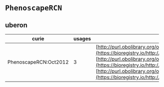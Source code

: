 # `PhenoscapeRCN`

## uberon

| curie                 |   usages | nodes                                                                                                                                                                                                                                                                                                                                                               |
|-----------------------|----------|---------------------------------------------------------------------------------------------------------------------------------------------------------------------------------------------------------------------------------------------------------------------------------------------------------------------------------------------------------------------|
| PhenoscapeRCN:Oct2012 |        3 | [http://purl.obolibrary.org/obo/UBERON:0012260](https://bioregistry.io/http://purl.obolibrary.org/obo/UBERON:0012260), [http://purl.obolibrary.org/obo/UBERON:0012261](https://bioregistry.io/http://purl.obolibrary.org/obo/UBERON:0012261), [http://purl.obolibrary.org/obo/UBERON:0012262](https://bioregistry.io/http://purl.obolibrary.org/obo/UBERON:0012262) |

